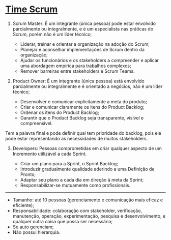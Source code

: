 # [Time Scrum](https://www.youtube.com/watch?v=IrMjncYQFdk)

1. Scrum Master: É um integrante (única pessoa) pode estar envolvido parcialmente ou integralmente, e é um especialista nas práticas do Scrum, porém não é um líder técnico;
  
    * Liderar, treinar e orientar a organização na adoção do Scrum;
    * Planejar e aconselhar implementações de Scrum dentro da organização;
    * Ajudar os funcionários e os stakeholders a compreender e aplicar uma abordagem empírica para trabalhos complexos;
    * Remover barreiras entre stakeholders e Scrum Teams.

2. Product Owner: É um integrante (única pessoa) está envolvido parcialmente ou integralmente e é orientado a negócios, não é um líder técnico;

    * Desenvolver e comunicar explicitamente a meta do produto;
    * Criar e comunicar claramente os itens do Product Backlog;
    * Ordenar os itens do Product Backlog;
    * Garantir que o Product Backlog seja transparente, visível e compreensível.

Tem a palavra final e pode definir qual tem prioridade do backlog, pois ele pode estar representando as necessidades de muitos stakeholders.

3. Developers: Pessoas comprometidas em criar qualquer aspecto de um Incremento utilizável a cada Sprint.

    * Criar um plano para a Sprint, o Sprint Backlog;
    * Introduzir gradualmente qualidade aderindo a uma Definição de Pronto;
    * Adaptar seu plano a cada dia em direção à meta da Sprint;
    * Responsabilizar-se mutuamente como profissionais.

---
* Tamanho: até 10 pessoas (gerenciamento e comunicação mais eficaz e eficiente);
* Responsabilidade: colaboração com stakeholder, verificação, manutenção, operação, experimentação, pesquisa e
desenvolvimento, e qualquer outra coisa que possa ser necessária;
* Se auto gerenciam;
* Não possui hierarquia.
